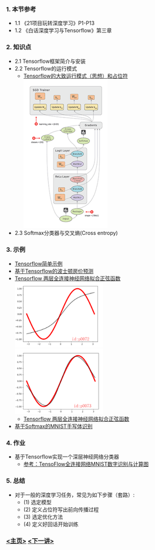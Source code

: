### 1. 本节参考
   - 1.1 《21项目玩转深度学习》P1-P13
   - 1.2 《白话深度学习与Tensorflow》第三章
### 2. 知识点
 - 2.1 Tensorflow框架简介与安装
 - 2.2 Tensorflow的运行模式
    - [Tensorflow的大致运行模式（思想）和占位符](https://blog.csdn.net/The_lastest/article/details/81052658)
 <img src ="https://github.com/TolicWang/Pictures/blob/master/Pic/p0074.gif" width="50%"><br>
 - 2.3 Softmax分类器与交叉熵(Cross entropy)
 
### 3. 示例
 - [Tensorflow简单示例](./ex1.py)
 - [基于Tensorflow的波士顿房价预测](./ex2.py)
 - [Tensorflow 两层全连接神经网络拟合正弦函数](./ex3.py)<br>
  <img src ="https://github.com/TolicWang/Pictures/blob/master/Pic/p0072.png" width="50%"><br>
  <img src ="https://github.com/TolicWang/Pictures/blob/master/Pic/p0073.png" width="50%"><br>
    - [Tensorflow 两层全连接神经网络拟合正弦函数](https://blog.csdn.net/The_lastest/article/details/82848257)
 - [基于Softmax的MNIST手写体识别](./ex4.py)
 
### 4. 作业
- 基于Tensorflow实现一个深层神经网络分类器
    - [参考：TensoFlow全连接网络MNIST数字识别与计算图](https://blog.csdn.net/The_lastest/article/details/81054417)
 
 
### 5. 总结
 - 对于一般的深度学习任务，常见为如下步骤（套路）:
    - (1) 选定模型
    - (2) 定义占位符写出前向传播过程
    - (3) 选定优化方法
    - (4) 定义好回话开始训练
 

### [<主页>](../README.md) [<下一讲>](../Lecture_13/README.md)